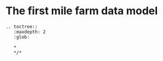 The first mile farm data model
===========


```eval_rst
.. toctree::
   :maxdepth: 2
   :glob:

   *
   */*

```












